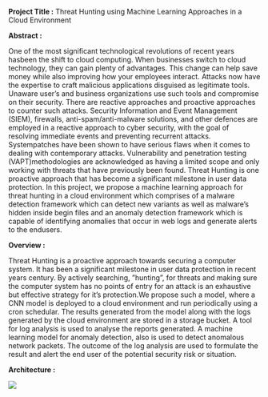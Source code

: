 **Project Title :** Threat Hunting using Machine Learning Approaches in a Cloud Environment

**Abstract :**

One of the most significant technological revolutions of recent years hasbeen the shift to cloud computing.  When businesses switch to cloud technology, they can gain plenty of advantages.  This change can help save money while also improving how your employees interact.  Attacks now have the expertise to craft malicious applications disguised as legitimate tools. Unaware user’s and business organizations use such tools and compromise on their security. There are reactive approaches and proactive approaches to counter such attacks.  Security Information and Event Management  (SIEM),  firewalls,  anti-spam/anti-malware  solutions,  and  other  defences are employed in a reactive approach to cyber security, with the goal of  resolving  immediate  events  and  preventing  recurrent  attacks.   Systempatches  have  been  shown  to  have  serious  flaws  when  it  comes  to  dealing with contemporary attacks.  Vulnerability and penetration testing (VAPT)methodologies are acknowledged as having a limited scope and only working with threats that have previously been found.  Threat Hunting is one proactive  approach  that  has  become  a  significant  milestone  in  user  data protection.   In  this  project,  we  propose  a  machine  learning  approach  for threat hunting in a cloud environment which comprises of a malware detection framework which can detect new variants as well as malware’s hidden inside  begin  files  and  an  anomaly  detection  framework  which  is  capable  of identifying anomalies that occur in web logs and generate alerts to the endusers.

**Overview :**

Threat Hunting is a proactive approach towards securing a computer system.  It has been a significant milestone in user data protection in recent years century.  By actively searching, ”hunting”, for threats and making sure the computer system has no points of entry for an attack is an exhaustive but effective strategy for it’s protection.We propose such a model,  where a CNN model is deployed to a cloud environment and run periodically using a cron schedular.  The results generated from the model along with the logs generated by the cloud environment are stored in a storage bucket.  A tool for log analysis is used to analyse the reports generated.  A machine learning model for anomaly detection, also is used to detect anomalous network packets.  The outcome of the log analysis are used to formulate the result and alert the end user of the potential security risk or situation.

**Architecture :**

![](https://gitlab.com/Bl4ckh4t/threat-hunting/uploads/84914a83fd406bf0c3d47c64f3a9a06b/Proposed_method_schematic.jpeg)
